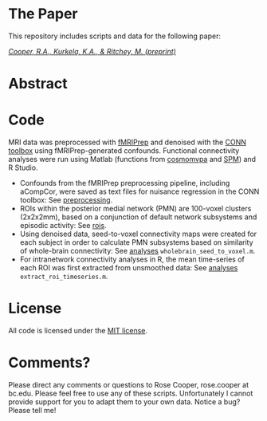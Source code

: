 # The Paper
This repository includes scripts and data for the following paper:

[*Cooper, R.A., Kurkela, K.A., & Ritchey, M. (preprint)*]()

# Abstract

# Code
MRI data was preprocessed with [fMRIPrep](https://fmriprep.org/en/stable/) and denoised with the [CONN toolbox](https://web.conn-toolbox.org/) using fMRIPrep-generated confounds. Functional connectivity analyses were run using Matlab (functions from [cosmomvpa](http://www.cosmomvpa.org/) and [SPM](https://www.fil.ion.ucl.ac.uk/spm/software/spm12/)) and R Studio.
- Confounds from the fMRIPrep preprocessing pipeline, including aCompCor, were saved as text files for nuisance regression in the CONN toolbox: See [preprocessing](https://github.com/memobc/paper-camcanPMN/tree/master/preprocessing).
- ROIs within the posterior medial network (PMN) are 100-voxel clusters (2x2x2mm), based on a conjunction of default network subsystems and episodic activity: See [rois](https://github.com/memobc/paper-camcanPMN/tree/master/rois).
- Using denoised data, seed-to-voxel connectivity maps were created for each subject in order to calculate PMN subsystems based on similarity of whole-brain connectivity: See [analyses](https://github.com/memobc/paper-camcanPMN/tree/master/analyses) `wholebrain_seed_to_voxel.m`.
- For intranetwork connectivity analyses in R, the mean time-series of each ROI was first extracted from unsmoothed data: See [analyses](https://github.com/memobc/paper-camcanPMN/tree/master/analyses) `extract_roi_timeseries.m`.

# License
All code is licensed under the [MIT license](https://github.com/memobc/paper-camcanPMN/blob/master/LICENSE).

# Comments?
Please direct any comments or questions to Rose Cooper, rose.cooper at bc.edu. Please feel free to use any of these scripts. Unfortunately I cannot provide support for you to adapt them to your own data. Notice a bug? Please tell me!
